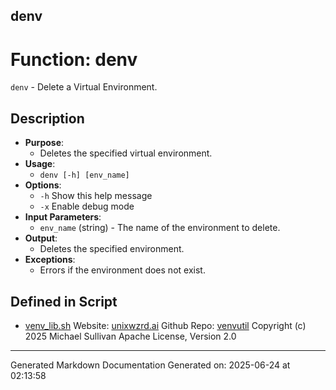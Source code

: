 ## denv
# Function: denv
`denv` - Delete a Virtual Environment.
## Description
- **Purpose**: 
  - Deletes the specified virtual environment.
- **Usage**: 
  - `denv [-h] [env_name]`
- **Options**: 
  - `-h`   Show this help message
  - `-x`   Enable debug mode
- **Input Parameters**: 
  - `env_name` (string) - The name of the environment to delete.
- **Output**: 
  - Deletes the specified environment.
- **Exceptions**: 
  - Errors if the environment does not exist.

## Defined in Script

* [venv_lib.sh](../venv_lib_sh.md)
Website: [unixwzrd.ai](https://unixwzrd.ai)
Github Repo: [venvutil](https://github.com/unixwzrd/venvutil)
Copyright (c) 2025 Michael Sullivan
Apache License, Version 2.0

---

Generated Markdown Documentation
Generated on: 2025-06-24 at 02:13:58
